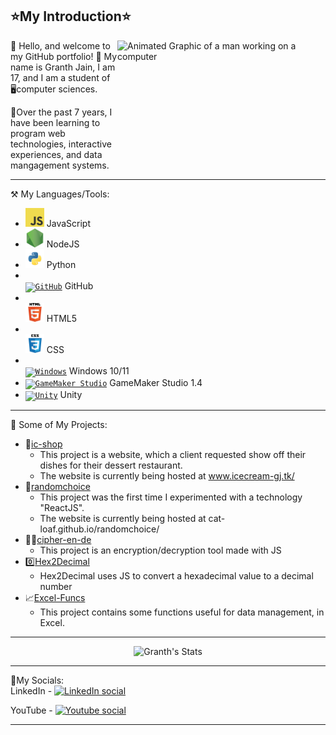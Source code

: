 ## ⭐My Introduction⭐
<p id="intro">
<img align="right" alt="Animated Graphic of a man working on a computer" src="https://github.com/abhisheknaiidu/abhisheknaiidu/blob/master/code.gif?raw=true" width="333" height="213">
💫 Hello, and welcome to my GitHub portfolio! 👋
My name is Granth Jain, I am 17, and I am a student of 🖥️computer sciences. 

</p>

<p id="intro_2">
💫Over the past 7 years, I have been learning to program web technologies, interactive experiences, and data mangagement systems. 


</p>

<hr>

<p id="tools">
⚒️ My Languages/Tools: 

- <a href="https://github.com/topics/javascript"><code><img alt="JavaScript" height="30" src="https://raw.githubusercontent.com/github/explore/80688e429a7d4ef2fca1e82350fe8e3517d3494d/topics/javascript/javascript.png"></code></a> JavaScript
- <a href="https://github.com/topics/nodejs"><code><img alt="NodeJS" height="30" src="https://raw.githubusercontent.com/github/explore/80688e429a7d4ef2fca1e82350fe8e3517d3494d/topics/nodejs/nodejs.png"></code></a> NodeJS
- <a href="https://github.com/topics/python"><code><img alt="Python" height="30" src="https://raw.githubusercontent.com/github/explore/80688e429a7d4ef2fca1e82350fe8e3517d3494d/topics/python/python.png"></code></a> Python
- <a href="https://github.com/topics/github"> <code> <img alt="GitHub" height="30" src="https://www.pngkey.com/png/full/178-1787508_github-icon-download-at-icons8-white-github-icon.png"></code></a> GitHub
- <a href="https://github.com/topics/html"> <code> <img alt="HTML5" height="30" src="https://raw.githubusercontent.com/github/explore/80688e429a7d4ef2fca1e82350fe8e3517d3494d/topics/html/html.png"></code></a> HTML5
 - <a href="https://github.com/topics/css"> <code> <img alt="CSS" height="30" src="https://raw.githubusercontent.com/github/explore/80688e429a7d4ef2fca1e82350fe8e3517d3494d/topics/css/css.png"></code></a> CSS
 - <a href="https://github.com/topics/windows"> <code> <img alt="Windows" height="30" src="https://preview.redd.it/ne6ukkej06t71.png?auto=webp&s=fbdc1cb1d60306fba3098f7b75a8e01812a97ada"></code></a> Windows 10/11
 - <a href="https://gamemaker.io/en/gamemaker"> <code><img alt="GameMaker Studio" height="30" src="https://icon-library.com/images/gamemaker-icon/gamemaker-icon-18.jpg"></code></a> GameMaker Studio 1.4
 - <a href="https://unity.com"> <code><img alt="Unity" height="30" src="https://www.shareicon.net/data/128x128/2015/09/24/106337_3d_512x512.png"></code></a> Unity
</p>
<hr>
<p>
💾 Some of My Projects:

- 🍦<a href="https://github.com/cat-loaf/ic-shop">ic-shop</a> 
	- This project is a website, which a client requested show off their dishes for their dessert restaurant. 
	- The website is currently being hosted at www.icecream-gj.tk/ 
- 🔀<a href="https://github.com/cat-loaf/randomchoice">randomchoice</a>
	- This project was the first time I experimented with a technology "ReactJS".
	- The website is currently being hosted at 
	cat-loaf.github.io/randomchoice/
- 🧑‍💻<a href="https://github.com/cat-loaf/cipher-en-de">cipher-en-de</a>
	- This project is an encryption/decryption tool made with JS
- 0️⃣<a href="https://github.com/cat-loaf/Hex2Decimal">Hex2Decimal</a>
	- Hex2Decimal uses JS to convert a hexadecimal value to a decimal number
- 📈<a href="https://github.com/cat-loaf/Excel-Funcs">Excel-Funcs</a>
	- This project contains some functions useful for data management, in Excel.
</p>


<hr>

<p align="center"> <img src="https://github-readme-stats.vercel.app/api?username=cat-loaf&show_icons=true&hide=stars,issues,contribs" alt="Granth's Stats" />

<hr>
🔖My Socials:
<br>
LinkedIn - <a href="https://www.linkedin.com/in/granth-jain-9798501a7/"><img alt="LinkedIn social" height="20" src="https://cdn-icons-png.flaticon.com/512/174/174857.png"></a> 

YouTube - <a href="https://www.youtube.com/channel/UCwyyuvkRAPJoH1iUKAKSmkA"><img alt="Youtube social" width="20" src="http://assets.stickpng.com/images/580b57fcd9996e24bc43c545.png"></a>
<hr>
